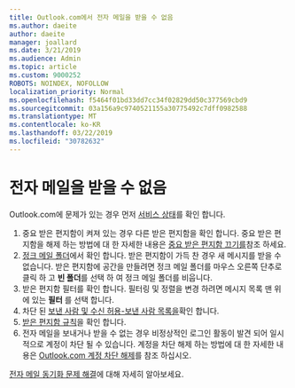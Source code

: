 ```yaml
---
title: Outlook.com에서 전자 메일을 받을 수 없음
ms.author: daeite
author: daeite
manager: joallard
ms.date: 3/21/2019
ms.audience: Admin
ms.topic: article
ms.custom: 9000252
ROBOTS: NOINDEX, NOFOLLOW
localization_priority: Normal
ms.openlocfilehash: f5464f01bd33dd7cc34f02829dd50c377569cbd9
ms.sourcegitcommit: 03a156a9c9740521155a30775492c7dff0982588
ms.translationtype: MT
ms.contentlocale: ko-KR
ms.lasthandoff: 03/22/2019
ms.locfileid: "30782632"
---
```

# <a name="cant-receive-email"></a>전자 메일을 받을 수 없음

Outlook.com에 문제가 있는 경우 먼저 [서비스 상태](https://go.microsoft.com/fwlink/p/?linkid=837482)를 확인 합니다.

1. 중요 받은 편지함이 켜져 있는 경우 다른 받은 편지함을 확인 합니다. 중요 받은 편지함을 해제 하는 방법에 대 한 자세한 내용은 [중요 받은 편지함 끄기를](https://support.office.com/article/f714d94d-9e63-4217-9ccb-6cb2986aa1b2)참조 하세요.
1. [정크 메일 폴더](https://outlook.live.com/mail/junkemail)에서 확인 합니다. 받은 편지함이 가득 찬 경우 새 메시지를 받을 수 없습니다. 받은 편지함에 공간을 만들려면 정크 메일 폴더를 마우스 오른쪽 단추로 클릭 하 고 **빈 폴더**를 선택 하 여 정크 메일 폴더를 비웁니다.
1. 받은 편지함 필터를 확인 합니다. 필터링 및 정렬을 변경 하려면 메시지 목록 맨 위에 있는 **필터** 를 선택 합니다.
1. 차단 된 [보낸 사람 및 수신 허용-보낸 사람 목록을](https://outlook.live.com/mail/options/mail/junkEmail)확인 합니다.
1. [받은 편지함 규칙](https://outlook.live.com/mail/options/mail/rules)을 확인 합니다.
1. 전자 메일을 보내거나 받을 수 없는 경우 비정상적인 로그인 활동이 발견 되어 일시적으로 계정이 차단 될 수 있습니다. 계정을 차단 해제 하는 방법에 대 한 자세한 내용은 [Outlook.com 계정 차단 해제](https://support.office.com/article/f4ad2701-d166-4d8b-8a6a-9af2a1f8a4c4)를 참조 하십시오.

[전자 메일 동기화 문제 해결](https://support.office.com/article/d39e3341-8d79-4bf1-b3c7-ded602233642)에 대해 자세히 알아보세요.